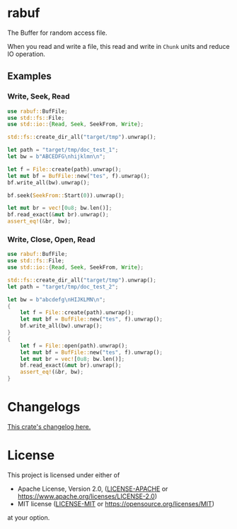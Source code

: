 # rabuf

The Buffer for random access file.

When you read and write a file,
this read and write in `Chunk` units and reduce IO operation.

## Examples

### Write, Seek, Read

```rust
use rabuf::BufFile;
use std::fs::File;
use std::io::{Read, Seek, SeekFrom, Write};

std::fs::create_dir_all("target/tmp").unwrap();

let path = "target/tmp/doc_test_1";
let bw = b"ABCEDFG\nhijklmn\n";

let f = File::create(path).unwrap();
let mut bf = BufFile::new("tes", f).unwrap();
bf.write_all(bw).unwrap();

bf.seek(SeekFrom::Start(0)).unwrap();

let mut br = vec![0u8; bw.len()];
bf.read_exact(&mut br).unwrap();
assert_eq!(&br, bw);
```

### Write, Close, Open, Read

```rust
use rabuf::BufFile;
use std::fs::File;
use std::io::{Read, Seek, SeekFrom, Write};

std::fs::create_dir_all("target/tmp").unwrap();
let path = "target/tmp/doc_test_2";

let bw = b"abcdefg\nHIJKLMN\n";
{
    let f = File::create(path).unwrap();
    let mut bf = BufFile::new("tes", f).unwrap();
    bf.write_all(bw).unwrap();
}
{
    let f = File::open(path).unwrap();
    let mut bf = BufFile::new("tes", f).unwrap();
    let mut br = vec![0u8; bw.len()];
    bf.read_exact(&mut br).unwrap();
    assert_eq!(&br, bw);
}
```

# Changelogs

[This crate's changelog here.](https://github.com/aki-akaguma/rabuf/blob/main/CHANGELOG.md)

# License

This project is licensed under either of

 * Apache License, Version 2.0, ([LICENSE-APACHE](LICENSE-APACHE) or
   https://www.apache.org/licenses/LICENSE-2.0)
 * MIT license ([LICENSE-MIT](LICENSE-MIT) or
   https://opensource.org/licenses/MIT)

at your option.

